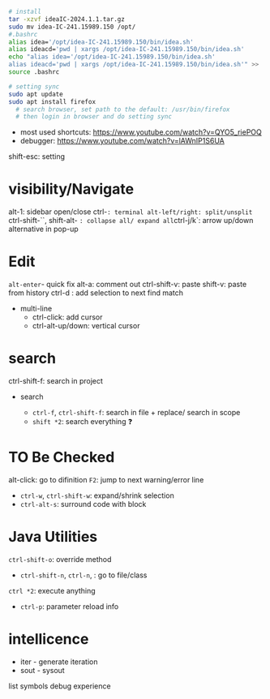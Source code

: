 ```bash
# install
tar -xzvf ideaIC-2024.1.1.tar.gz
sudo mv idea-IC-241.15989.150 /opt/
#.bashrc
alias idea='/opt/idea-IC-241.15989.150/bin/idea.sh'
alias ideacd='pwd | xargs /opt/idea-IC-241.15989.150/bin/idea.sh'
echo "alias idea='/opt/idea-IC-241.15989.150/bin/idea.sh'
alias ideacd='pwd | xargs /opt/idea-IC-241.15989.150/bin/idea.sh'" >> .bashrc
source .bashrc
```

```bash
# setting sync
sudo apt update
sudo apt install firefox
  # search browser, set path to the default: /usr/bin/firefox
  # then login in browser and do setting sync
```

- most used shortcuts: https://www.youtube.com/watch?v=QYO5_riePOQ
- debugger: https://www.youtube.com/watch?v=lAWnIP1S6UA

shift-esc: setting
# visibility/Navigate
alt-1: sidebar open/close
ctrl-`: terminal
alt-left/right: split/unsplit
` ctrl-shift-``,  shift-alt- ` : collapse all/ expand all
`ctrl-j/k`: arrow up/down alternative in pop-up

# Edit
`alt-enter`- quick fix
alt-a: comment out
ctrl-shift-v: paste
shift-v: paste from history
ctrl-d : add selection to next find match
- multi-line
  - ctrl-click: add cursor
  - ctrl-alt-up/down: vertical cursor
# search
ctrl-shift-f: search in project
- search

  - `ctrl-f`, `ctrl-shift-f`: search in file + replace/ search in scope
  - `shift *2`: search everything ❓

# TO Be Checked
alt-click: go to difinition
`F2`: jump to next warning/error line
- `ctrl-w`, `ctrl-shift-w`: expand/shrink selection
- `ctrl-alt-s`: surround code with block

# Java Utilities
`ctrl-shift-o`: override method

- `ctrl-shift-n`, `ctrl-n`, : go to file/class

`ctrl *2`: execute anything

- `ctrl-p`: parameter reload info








# intellicence

- iter - generate iteration
- sout - sysout

list symbols
debug experience
